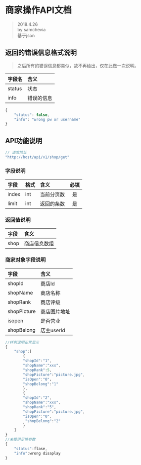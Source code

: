 # 商家操作API文档
> 2018.4.26   
> by samchevia  
> 基于json

## 返回的错误信息格式说明
> 之后所有的错误信息都类似，故不再给出，仅在此做一次说明。

|字段名|含义|
|:--|:--|
|status|状态|
|info|错误的信息|

```javascript
{
	"status": false,
	"info": "wrong pw or username"
}
```

## API功能说明
```javascript
// 请求地址
"http://host/api/v1/shop/get"
```
### 字段说明
|字段|格式|含义|必填|
|:--|:--|:--|:-:|
|index|int|当前分页数|是|
|limit|int|返回的条数|是|
 
### 返回值说明
|字段|含义|
|:--|:--|
|shop|商店信息数组|
 
### 商家对象字段说明
|字段|含义|
|:--|:--|
|shopId|商店Id|
|shopName|商店名称|
|shopRank|商店评级|
|shopPicture|商店图片地址|
|isopen|是否营业|
|shopBelong|店主userId|

```javascript
//样例说明正常显示
{
    "shop":[
		{ 
		"shopId":"1",
		"shopName":"xxx",
		"shopRank":5,
		"shopPicture":"picture.jpg",
		"isOpen":"0"，
		"shopBelong":"1"
		},
		{ 
		"shopId":"2",
		"shopName":"xxx",
		"shopRank":"5",
		"shopPicture":"picture.jpg",
		"isOpen":"0",
		 "shopBelong":"2"
		}
	]
}      
//未提供足够参数
{
    "status":flase,
    "info":wrong disaplay
}
```